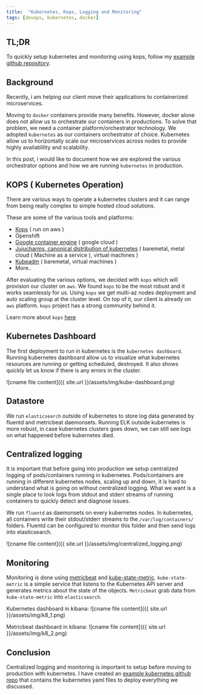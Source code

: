 ```yaml
---
title:  "Kubernetes, Kops, Logging and Monitoring"
tags: [devops, kubernetes, docker]
---
```


## TL;DR 
To quickly setup kubernetes and monitoring using kops, follow my [example github repository](https://github.com/Misterhex/kubernetes-logging-monitoring-example). 

## Background
Recently, i am helping our client move their applications to containerized microservices.

Moving to `docker` containers provide many benefits. However, docker alone does not allow us to orchestrate our containers in productions.   To solve that problem, we need a container platform/orchestrator technology. We adopted `kubernetes` as our containers orchestrator of choice. Kubernetes allow us to horizontally scale our microservices across nodes to provide highly availablility and scalability.

In this post, i would like to document how we are explored the various orchestrator options and how we are running `kubernetes` in production.

## KOPS ( Kubernetes Operation)

There are various ways to operate a kubernetes clusters and it can range from being really complex to simple hosted cloud solutions.

These are some of the various tools and platforms:

- [Kops](https://github.com/kubernetes/kops) ( run on aws )
- Openshift
- [Google container engine](https://cloud.google.com/container-engine/) ( google cloud )
- [Jujucharms, canonical distribution of kubernetes](https://www.ubuntu.com/kubernetes) ( baremetal, metal cloud ( Machine as a service ), virtual machines )
- [Kubeadm](https://kubernetes.io/docs/setup/independent/create-cluster-kubeadm/) ( baremetal, virtual machines )
- More..

After evaluating the various options, we decided with `kops` which will provision our cluster on `aws`. We found `kops` to be the most robust and it works seamlessly for us. Using `kops` we get multi-az nodes deployment and auto scaling group at the cluster level. On top of it, our client is already on `aws` platform. `kops` project has a strong community behind it. 

Learn more about `kops` [here](https://github.com/kubernetes/kops)

## Kubernetes Dashboard

The first deployment to run in kubernetes is the `kubernetes dashboard`. Running kubernetes dashboard allow us to visualize what kubernetes resources are running or getting scheduled, destroyed. It also shows quickly let us know if there is any errors in the cluster.

![cname file content]({{ site.url }}/assets/img/kube-dashboard.png)

## Datastore

We run `elasticsearch` outside of kubernetes to store log data generated by fluentd and metricbeat daemonsets. Running ELK outside kubernetes is more robust, in case kubernetes clusters goes down, we can still see logs on what happened before kubernetes died.

## Centralized logging

It is important that before going into production we setup centralized logging of pods/containers running in kubernetes. Pods/containers are running in different kubernetes nodes, scaling up and down, it is hard to understand what is going on without centralized logging. What we want is a single place to look logs from stdout and stderr streams of running containers to quickly detect and diagnose issues.

We run `fluentd` as daemonsets on every kubernetes nodes. In kubernetes, all containers write their stdout/stderr streams to the `/var/log/containers/` folders. Fluentd can be configured to monitor this folder and then send logs into elasticsearch.

![cname file content]({{ site.url }}/assets/img/centralized_logging.png)

## Monitoring

Monitoring is done using [metricbeat](https://www.elastic.co/products/beats/metricbeat) and [kube-state-metric](https://github.com/kubernetes/kube-state-metrics). `kube-state-metric` is a simple service that listens to the Kubernetes API server and generates metrics about the state of the objects. `Metricbeat` grab data from `kube-state-metric` into `elasticsearch`.

Kubernetes dashboard in kibana:
![cname file content]({{ site.url }}/assets/img/k8_1.png)

Metricbeat dashboard in kibana:
![cname file content]({{ site.url }}/assets/img/k8_2.png)

## Conclusion

Centralized logging and monitoring is important to setup before moving to production with kubernetes. I have created an [example kubernetes github repo](https://github.com/Misterhex/kubernetes-logging-monitoring-example) that contains the kubernetes yaml files to deploy everything we discussed.